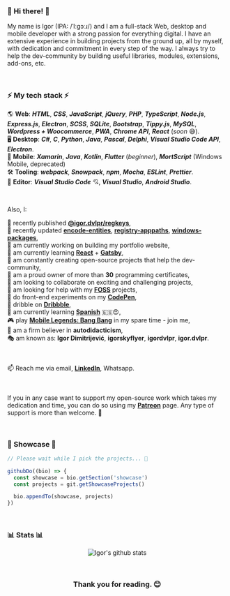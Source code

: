 ### 👋 Hi there! 👋

My name is Igor (IPA: /ˈIːɡɔːɹ/) and I am a full-stack Web, desktop and mobile developer with a strong passion for everything digital.
I have an extensive experience in building projects from the ground up, all by myself, with dedication and commitment in every step of the way.
I always try to help the dev-community by building useful libraries, modules, extensions, add-ons, etc.

<br>

### ⚡ My tech stack ⚡
🌎 **Web**: _**HTML**_, _**CSS**_, _**JavaScript**_, _**jQuery**_, _**PHP**_, _**TypeScript**_, _**Node.js**_, _**Express.js**_, _**Electron**_, _**SCSS**_, _**SQLite**_, _**Bootstrap**_, _**Tippy.js**_, _**MySQL**_, _**Wordpress + Woocommerce**_, _**PWA**_, _**Chrome API**_, _**React**_ (*soon* 😅). <br>
🖥️ **Desktop**: _**C#**_, _**C**_, _**Python**_, _**Java**_, _**Pascal**_, _**Delphi**_, _**Visual Studio Code API**_, _**Electron**_. <br>
📱 **Mobile**: _**Xamarin**_, _**Java**_, _**Kotlin**_, _**Flutter**_ (*beginner*), _**MortScript**_ (Windows Mobile, deprecated) <br>
🛠️ **Tooling**: _**webpack**_, _**Snowpack**_, _**npm**_, _**Mocha**_, _**ESLint**_, _**Prettier**_. <br>
🥊 **Editor**: _**Visual Studio Code**_ 💘, _**Visual Studio**_, _**Android Studio**_.

<br>

Also, I:

📢 recently published **[@igor.dvlpr/regkeys](https://www.npmjs.com/package/@igor.dvlpr/regkeys)**, <br>
👀 recently updated **[encode-entities](https://www.npmjs.com/package/encode-entities)**, **[registry-apppaths](https://www.npmjs.com/package/registry-apppaths)**, **[windows-packages](https://www.npmjs.com/package/windows-packages)**, <br>
🔭 am currently working on building my portfolio website, <br>
🌱 am currently learning **[React](https://reactjs.org)** + **[Gatsby](https://www.gatsbyjs.com)**, <br>
🎁 am constantly creating open-source projects that help the dev-community, <br>
📒 am a proud owner of more than **30** programming certificates, <br>
👯 am looking to collaborate on exciting and challenging projects, <br>
🤝 am looking for help with my **[FOSS](https://github.com/igorskyflyer?tab=repositories)** projects, <br>
🧪 do front-end experiments on my **[CodePen](https://codepen.io/igorskyflyer/pens/public/)**, <br>
🏀 dribble on **[Dribbble](https://dribbble.com/igordvlpr)**, <br>
🙊 am currently learning **[Spanish](https://en.m.wikipedia.org/wiki/Spanish_language)** 🇪🇸😍, <br>
🎮 play **[Mobile Legends: Bang Bang](https://mobilelegends.com/en)** in my spare time - join me, <br>
🐬 am a firm believer in **autodidacticism**, <br>
🎭 am known as: **Igor Dimitrijević**, **igorskyflyer**, **igordvlpr**, **igor.dvlpr**. <br>

<br>

📫 Reach me via email, **[LinkedIn](https://www.linkedin.com/in/igor-dvlpr)**, Whatsapp.

<br>

If you in any case want to support my open-source work which takes my dedication and time, you can do so using my **[Patreon](https://patreon.com/igor_dvlpr)** page.
Any type of support is more than welcome. 🙂

<br>

### 🎀 Showcase 🎀

````js
// Please wait while I pick the projects... 🥴

githubDo((bio) => {
  const showcase = bio.getSection('showcase')
  const projects = git.getShowcaseProjects()

  bio.appendTo(showcase, projects)
})
````

<br>

### 📊 Stats 📊

<p align="center">
  <img src="https://github-readme-stats.vercel.app/api?username=igorskyflyer&count_private=true&show_icons=true" alt="Igor's github stats">
</p>

<br>

<h3 align="center">Thank you for reading. 😊</h3>
